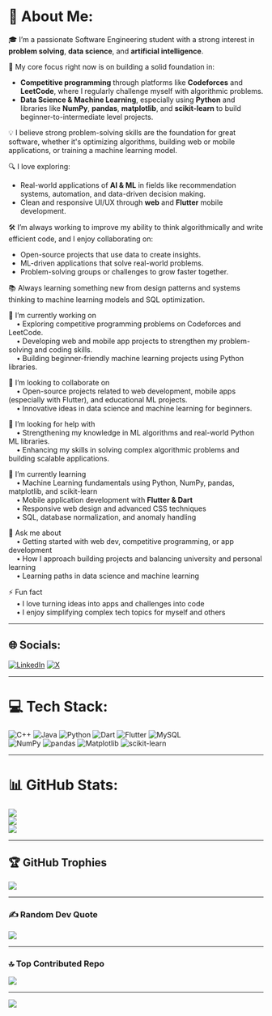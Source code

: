 # 💫 About Me:

🎓 I’m a passionate Software Engineering student with a strong interest in **problem solving**, **data science**, and **artificial intelligence**.  

🚀 My core focus right now is on building a solid foundation in:
- **Competitive programming** through platforms like **Codeforces** and **LeetCode**, where I regularly challenge myself with algorithmic problems.
- **Data Science & Machine Learning**, especially using **Python** and libraries like **NumPy**, **pandas**, **matplotlib**, and **scikit-learn** to build beginner-to-intermediate level projects.

💡 I believe strong problem-solving skills are the foundation for great software, whether it's optimizing algorithms, building web or mobile applications, or training a machine learning model.

🔍 I love exploring:
- Real-world applications of **AI & ML** in fields like recommendation systems, automation, and data-driven decision making.
- Clean and responsive UI/UX through **web** and **Flutter** mobile development.

🛠 I’m always working to improve my ability to think algorithmically and write efficient code, and I enjoy collaborating on:
- Open-source projects that use data to create insights.
- ML-driven applications that solve real-world problems.
- Problem-solving groups or challenges to grow faster together.

📚 Always learning something new from design patterns and systems thinking to machine learning models and SQL optimization.

🔭 I’m currently working on  
&nbsp;&nbsp;&nbsp;&nbsp;• Exploring competitive programming problems on Codeforces and LeetCode.  
&nbsp;&nbsp;&nbsp;&nbsp;• Developing web and mobile app projects to strengthen my problem-solving and coding skills.  
&nbsp;&nbsp;&nbsp;&nbsp;• Building beginner-friendly machine learning projects using Python libraries.

👯 I’m looking to collaborate on  
&nbsp;&nbsp;&nbsp;&nbsp;• Open-source projects related to web development, mobile apps (especially with Flutter), and educational ML projects.  
&nbsp;&nbsp;&nbsp;&nbsp;• Innovative ideas in data science and machine learning for beginners.

🤝 I’m looking for help with  
&nbsp;&nbsp;&nbsp;&nbsp;• Strengthening my knowledge in ML algorithms and real-world Python ML libraries.  
&nbsp;&nbsp;&nbsp;&nbsp;• Enhancing my skills in solving complex algorithmic problems and building scalable applications.

🌱 I’m currently learning  
&nbsp;&nbsp;&nbsp;&nbsp;• Machine Learning fundamentals using Python, NumPy, pandas, matplotlib, and scikit-learn  
&nbsp;&nbsp;&nbsp;&nbsp;• Mobile application development with **Flutter & Dart**  
&nbsp;&nbsp;&nbsp;&nbsp;• Responsive web design and advanced CSS techniques  
&nbsp;&nbsp;&nbsp;&nbsp;• SQL, database normalization, and anomaly handling

💬 Ask me about  
&nbsp;&nbsp;&nbsp;&nbsp;• Getting started with web dev, competitive programming, or app development  
&nbsp;&nbsp;&nbsp;&nbsp;• How I approach building projects and balancing university and personal learning  
&nbsp;&nbsp;&nbsp;&nbsp;• Learning paths in data science and machine learning

⚡ Fun fact  
&nbsp;&nbsp;&nbsp;&nbsp;• I love turning ideas into apps and challenges into code  
&nbsp;&nbsp;&nbsp;&nbsp;• I enjoy simplifying complex tech topics for myself and others

---

## 🌐 Socials:
[![LinkedIn](https://img.shields.io/badge/LinkedIn-%230077B5.svg?logo=linkedin&logoColor=white)](https://linkedin.com/in/ezra-leye)
[![X](https://img.shields.io/badge/X-black.svg?logo=X&logoColor=white)](https://x.com/Ezra_Leye) 

---

# 💻 Tech Stack:
![C++](https://img.shields.io/badge/c++-%2300599C.svg?style=for-the-badge&logo=c%2B%2B&logoColor=white) 
![Java](https://img.shields.io/badge/java-%23ED8B00.svg?style=for-the-badge&logo=openjdk&logoColor=white) 
![Python](https://img.shields.io/badge/python-3670A0?style=for-the-badge&logo=python&logoColor=ffdd54) 
![Dart](https://img.shields.io/badge/dart-0175C2.svg?style=for-the-badge&logo=dart&logoColor=white)
![Flutter](https://img.shields.io/badge/flutter-02569B.svg?style=for-the-badge&logo=flutter&logoColor=white)
![MySQL](https://img.shields.io/badge/mysql-4479A1.svg?style=for-the-badge&logo=mysql&logoColor=white)  
![NumPy](https://img.shields.io/badge/numpy-%23013243.svg?style=for-the-badge&logo=numpy&logoColor=white)
![pandas](https://img.shields.io/badge/pandas-%23150458.svg?style=for-the-badge&logo=pandas&logoColor=white)
![Matplotlib](https://img.shields.io/badge/matplotlib-11557c.svg?style=for-the-badge&logo=python&logoColor=white)
![scikit-learn](https://img.shields.io/badge/scikit--learn-F7931E.svg?style=for-the-badge&logo=scikit-learn&logoColor=white)

---

# 📊 GitHub Stats:
![](https://github-readme-stats.vercel.app/api?username=Ezra-21&theme=radical&hide_border=false&include_all_commits=false&count_private=false)  
![](https://github-readme-streak-stats.herokuapp.com/?user=Ezra-21&theme=radical&hide_border=false)  
![](https://github-readme-stats.vercel.app/api/top-langs/?username=Ezra-21&theme=radical&hide_border=false&include_all_commits=false&count_private=false&layout=compact)

---

## 🏆 GitHub Trophies
![](https://github-profile-trophy.vercel.app/?username=Ezra-21&theme=radical&no-frame=false&no-bg=true&margin-w=4)

---

### ✍️ Random Dev Quote
![](https://quotes-github-readme.vercel.app/api?type=horizontal&theme=radical)

---

### 🔝 Top Contributed Repo
![](https://github-contributor-stats.vercel.app/api?username=Ezra-21&limit=5&theme=radical&combine_all_yearly_contributions=true)

---

[![](https://visitcount.itsvg.in/api?id=Ezra-21&icon=0&color=0)](https://visitcount.itsvg.in)

<!-- Proudly created with GPRM ( https://gprm.itsvg.in ) -->
